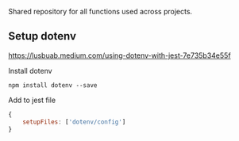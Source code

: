 Shared repository for all functions used across projects.

## Setup dotenv

https://lusbuab.medium.com/using-dotenv-with-jest-7e735b34e55f

Install dotenv
```shell
npm install dotenv --save
```

Add to jest file
```js 
{
    setupFiles: ['dotenv/config']
}
```